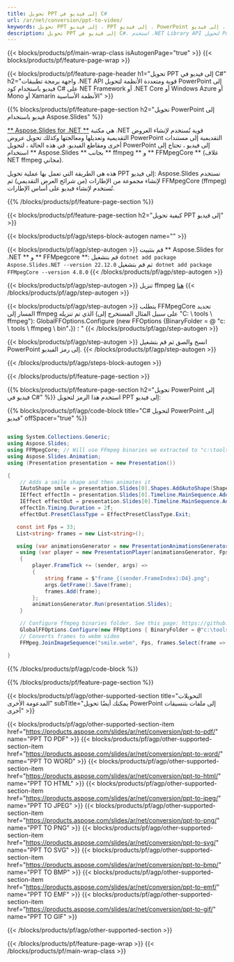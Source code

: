 ```yaml
---
title: تحويل PPT إلى فيديو في C#
url: /ar/net/conversion/ppt-to-video/
keywords: تحويل PPT إلى فيديو ، PPT إلى فيديو ، PowerPoint إلى فيديو ، PPT إلى MP4 ، C# API ، مكتبة .NET
description: تحويل PPT إلى فيديو في C#. استخدم .NET Library API لتحويل PowerPoint إلى فيديو
---
```


{{< blocks/products/pf/main-wrap-class isAutogenPage="true" >}}
{{< blocks/products/pf/feature-page-wrap >}}

{{< blocks/products/pf/feature-page-header h1="تحويل PPT إلى فيديو في C#" h2="واجهة برمجة تطبيقات .NET API قوية ومتعددة الأنظمة لتحويل PowerPoint إلى فيديو باستخدام كود C# على NET Framework أو .NET Core أو Windows Azure أو Mono أو Xamarin الأنظمة الأساسية" >}}

{{% blocks/products/pf/feature-page-section h2="تحويل PowerPoint إلى فيديو باستخدام Aspose.Slides" %}}

[** Aspose.Slides for .NET **](https://products.aspose.com/slides/ar/net/) هي مكتبة .NET قوية تُستخدم لإنشاء العروض التقديمية وتعديلها ومعالجتها وكذلك تحويل عروض PowerPoint التقديمية إلى مستندات أخرى ومقاطع الفيديو. في هذه الحالة ، لتحويل PowerPoint إلى فيديو ، تحتاج إلى استخدام ** Aspose.Slides ** بجانب ** ffmpeg ** و ** FFMpegCore ** (غلاف NET ffmpeg مجاني).

هذه هي الطريقة التي تعمل بها عملية تحويل PPT إلى فيديو: Aspose.Slides تستخدم لإنشاء مجموعة من الإطارات (من شرائح العرض التقديمي) ثم FFMpegCore (ffmpeg) تُستخدم لإنشاء فيديو على أساس الإطارات.

{{% /blocks/products/pf/feature-page-section %}}

{{< blocks/products/pf/feature-page-section  h2="كيفية تحويل PPT إلى فيديو" >}}

{{< blocks/products/pf/agp/steps-block-autogen name="" >}}

{{< blocks/products/pf/agp/step-autogen >}}
قم بتثبيت ** Aspose.Slides for .NET ** و ** FFMpegcore **: قم بتشغيل `dotnet add package Aspose.Slides.NET --version 22.12.0` ثم قم بتشغيل` dotnet add package FFMpegCore --version 4.8.0`
{{< /blocks/products/pf/agp/step-autogen >}}

{{< blocks/products/pf/agp/step-autogen >}}
تنزيل ffmpeg [هنا](https://ffmpeg.org/download.html)
{{< /blocks/products/pf/agp/step-autogen >}}

{{< blocks/products/pf/agp/step-autogen >}}
يتطلب FFMpegCore تحديد المسار إلى ffmpeg الذي تم تنزيله (على سبيل المثال المستخرج إلى "C: \ tools \ ffmpeg"): GlobalFFOptions.Configure (new FFOptions {BinaryFolder = @ "c: \ tools \ ffmpeg \ bin"،}) ؛ "
{{< /blocks/products/pf/agp/step-autogen >}}

{{< blocks/products/pf/agp/step-autogen >}}
انسخ والصق ثم قم بتشغيل PowerPoint إلى رمز الفيديو.
{{< /blocks/products/pf/agp/step-autogen >}}

{{< /blocks/products/pf/agp/steps-block-autogen >}}

{{< /blocks/products/pf/feature-page-section >}}

{{% blocks/products/pf/feature-page-section  h2="تحويل PowerPoint إلى فيديو في C#" %}}
استخدم هذا الرمز لتحويل PPT إلى فيديو:

{{% blocks/products/pf/agp/code-block title="C# لتحويل PowerPoint إلى فيديو" offSpacer="true" %}}
```cs

using System.Collections.Generic;
using Aspose.Slides;
using FFMpegCore; // Will use FFmpeg binaries we extracted to "c:\tools\ffmpeg" before
using Aspose.Slides.Animation;
using (Presentation presentation = new Presentation())

{
    // Adds a smile shape and then animates it
    IAutoShape smile = presentation.Slides[0].Shapes.AddAutoShape(ShapeType.SmileyFace, 110, 20, 500, 500);
    IEffect effectIn = presentation.Slides[0].Timeline.MainSequence.AddEffect(smile, EffectType.Fly, EffectSubtype.TopLeft, EffectTriggerType.AfterPrevious);
    IEffect effectOut = presentation.Slides[0].Timeline.MainSequence.AddEffect(smile, EffectType.Fly, EffectSubtype.BottomRight, EffectTriggerType.AfterPrevious);
    effectIn.Timing.Duration = 2f;
    effectOut.PresetClassType = EffectPresetClassType.Exit;

   const int Fps = 33;
   List<string> frames = new List<string>();

   using (var animationsGenerator = new PresentationAnimationsGenerator(presentation))
    using (var player = new PresentationPlayer(animationsGenerator, Fps))
    {
        player.FrameTick += (sender, args) =>
        {
            string frame = $"frame_{(sender.FrameIndex):D4}.png";
            args.GetFrame().Save(frame);
            frames.Add(frame);
        };
        animationsGenerator.Run(presentation.Slides);
    }

    // Configure ffmpeg binaries folder. See this page: https://github.com/rosenbjerg/FFMpegCore#installation
    GlobalFFOptions.Configure(new FFOptions { BinaryFolder = @"c:\tools\ffmpeg\bin", });
    // Converts frames to webm video
    FFMpeg.JoinImageSequence("smile.webm", Fps, frames.Select(frame => ImageInfo.FromPath(frame)).ToArray());

}
```
{{% /blocks/products/pf/agp/code-block %}}

{{% /blocks/products/pf/feature-page-section %}}

{{< blocks/products/pf/agp/other-supported-section title="التحويلات المدعومة الأخرى" subTitle="يمكنك أيضًا تحويل PowerPoint إلى ملفات بتنسيقات أخرى" >}}

{{< blocks/products/pf/agp/other-supported-section-item href="https://products.aspose.com/slides/ar/net/conversion/ppt-to-pdf/" name="PPT TO PDF" >}}
{{< blocks/products/pf/agp/other-supported-section-item href="https://products.aspose.com/slides/ar/net/conversion/ppt-to-word/" name="PPT TO WORD" >}}
{{< blocks/products/pf/agp/other-supported-section-item href="https://products.aspose.com/slides/ar/net/conversion/ppt-to-html/" name="PPT TO HTML" >}}
{{< blocks/products/pf/agp/other-supported-section-item href="https://products.aspose.com/slides/ar/net/conversion/ppt-to-jpeg/" name="PPT TO JPEG" >}}
{{< blocks/products/pf/agp/other-supported-section-item href="https://products.aspose.com/slides/ar/net/conversion/ppt-to-png/" name="PPT TO PNG" >}}
{{< blocks/products/pf/agp/other-supported-section-item href="https://products.aspose.com/slides/ar/net/conversion/ppt-to-svg/" name="PPT TO SVG" >}}
{{< blocks/products/pf/agp/other-supported-section-item href="https://products.aspose.com/slides/ar/net/conversion/ppt-to-bmp/" name="PPT TO BMP" >}}
{{< blocks/products/pf/agp/other-supported-section-item href="https://products.aspose.com/slides/ar/net/conversion/ppt-to-emf/" name="PPT TO EMF" >}}
{{< blocks/products/pf/agp/other-supported-section-item href="https://products.aspose.com/slides/ar/net/conversion/ppt-to-gif/" name="PPT TO GIF" >}}


{{< /blocks/products/pf/agp/other-supported-section >}}

{{< /blocks/products/pf/feature-page-wrap >}}
{{< /blocks/products/pf/main-wrap-class >}}